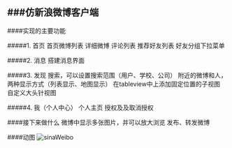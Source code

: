 ###仿新浪微博客户端
---

####实现的主要功能

#####1. 首页
	首页微博列表
	详细微博
	评论列表
    推荐好友列表
    好友分组下拉菜单

#####2. 消息
	搭建消息界面

#####3. 发现
    搜索，可以设置搜索范围（用户、学校、公司）
    附近的微博和人，两种显示方式（列表显示、地图显示）
		在tableview中上添加固定位置的子视图
		自定义大头针视图

#####4. 我（个人中心）
    个人主页
    授权及及取消授权


####接下来做什么
    微博中显示多张图片，并可以放大浏览
    发布、转发微博

####动图
![sinaWeibo](http://cc.cocimg.com/bbs/attachment/postcate/topic/16/306893_189_c1ad14343610183f7e82fb284cd6d.gif)